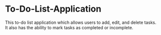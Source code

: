 # To-Do-List-Application
This to-do list application which allows users to add, edit, and delete tasks. It also has the ability to mark tasks as completed or incomplete.
